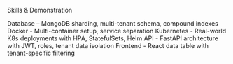 Skills & Demonstration

Database – MongoDB sharding, multi-tenant schema, compound indexes
Docker - Multi-container setup, service separation
Kubernetes - Real-world K8s deployments with HPA, StatefulSets, Helm
API - FastAPI architecture with JWT, roles, tenant data isolation
Frontend - React data table with tenant-specific filtering
